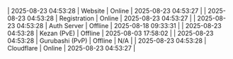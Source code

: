 | 2025-08-23 04:53:28 | Website | Online | 2025-08-23 04:53:27 |
| 2025-08-23 04:53:28 | Registration | Online | 2025-08-23 04:53:27 |
| 2025-08-23 04:53:28 | Auth Server | Offline | 2025-08-18 09:33:31 |
| 2025-08-23 04:53:28 | Kezan (PvE) | Offline | 2025-08-03 17:58:02 |
| 2025-08-23 04:53:28 | Gurubashi (PvP) | Offline | N/A |
| 2025-08-23 04:53:28 | Cloudflare | Online | 2025-08-23 04:53:27 |
